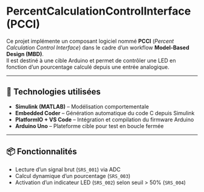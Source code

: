 # PercentCalculationControlInterface (PCCI)

Ce projet implémente un composant logiciel nommé **PCCI** (*Percent Calculation Control Interface*) dans le cadre d’un workflow **Model-Based Design (MBD)**.  
Il est destiné à une cible Arduino et permet de contrôler une LED en fonction d’un pourcentage calculé depuis une entrée analogique.

---

## 🧰 Technologies utilisées

- **Simulink (MATLAB)** – Modélisation comportementale
- **Embedded Coder** – Génération automatique du code C depuis Simulink
- **PlatformIO + VS Code** – Intégration et compilation du firmware Arduino
- **Arduino Uno** – Plateforme cible pour test en boucle fermée

---

## 📦 Fonctionnalités

- Lecture d’un signal brut (`SRS_001`) via ADC
- Calcul dynamique d’un pourcentage (`SRS_003`)
- Activation d’un indicateur LED (`SRS_002`) selon seuil > 50% (`SRS_004`)
